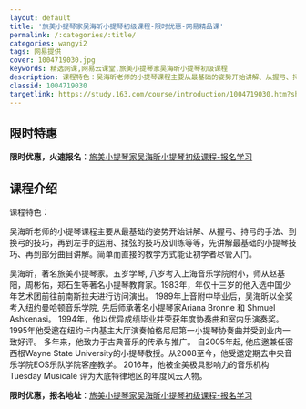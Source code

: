 ```yaml
---
layout: default
title: '旅美小提琴家吴海昕小提琴初级课程-限时优惠-网易精品课'
permalink: /:categories/:title/
categories: wangyi2
tags: 网易提供
cover: 1004719030.jpg
keywords: 精选网课,网易云课堂,旅美小提琴家吴海昕小提琴初级课程
description: 课程特色：吴海昕老师的小提琴课程主要从最基础的姿势开始讲解、从握弓、持弓的手法、到换弓的技巧，再到左手的运用、揉弦的技巧
classid: 1004719030
targetlink: https://study.163.com/course/introduction/1004719030.htm?share=1&shareId=1025206652&utm_campaign=share&utm_medium=iphoneShare&utm_source=&utm_u=1025206652
---
```


## 限时特惠

**限时优惠，火速报名**：[旅美小提琴家吴海昕小提琴初级课程-报名学习](https://study.163.com/course/introduction/1004719030.htm?share=1&shareId=1025206652&utm_campaign=share&utm_medium=iphoneShare&utm_source=&utm_u=1025206652)

## 课程介绍

课程特色：

吴海昕老师的小提琴课程主要从最基础的姿势开始讲解、从握弓、持弓的手法、到换弓的技巧，再到左手的运用、揉弦的技巧及训练等等，先讲解最基础的小提琴技巧、再到部分曲目讲解。简单而直接的教学方式能让初学者尽管入门。

吴海昕，著名旅美小提琴家。五岁学琴, 八岁考入上海音乐学院附小，师从赵基阳，周彬佑，郑石生等著名小提琴教育家。1983年，年仅十三岁的他入选中国少年艺术团前往前南斯拉夫进行访问演出。 1989年上音附中毕业后，吴海昕以全奖考入纽约曼哈顿音乐学院, 先后师承著名小提琴家Ariana Bronne 和 Shmuel Ashkenasi。 1994年，他以优异成绩毕业并荣获年度协奏曲和室内乐演奏奖。1995年他受邀在纽约卡内基主大厅演奏帕格尼尼第一小提琴协奏曲并受到业内一致好评。 多年来，他致力于古典音乐的传承与推广。 自2005年起, 他应邀兼任密西根Wayne State University的小提琴教授。从2008至今，他受邀定期去中央音乐学院EOS乐队学院客座教学。 2016年，他被全美极具影响力的音乐机构Tuesday Musicale 评为大底特律地区的年度风云人物。

**限时优惠，报名地址**：[旅美小提琴家吴海昕小提琴初级课程-报名学习](https://study.163.com/course/introduction/1004719030.htm?share=1&shareId=1025206652&utm_campaign=share&utm_medium=iphoneShare&utm_source=&utm_u=1025206652)

